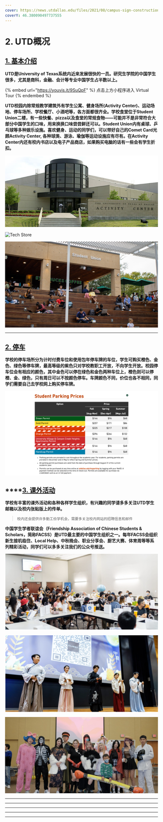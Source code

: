 ```yaml
---
cover: https://news.utdallas.edu/files/2021/08/campus-sign-construction-2021.jpg
coverY: 46.380090497737555
---
```


# 2. UTD概况

## [1. 基本介绍](https://www.utdallas.edu)

**UTD是University of Texas系统内近来发展很快的一员。研究生学院的中国学生很多，尤其是商科，金融、会计等专业中国学生占半数以上。**

{% embed url="https://youvis.it/9SuQpF" %}
点击上方小程序进入 Virtual Tour
{% endembed %}

**UTD校园内除常规教学建筑外有学生公寓、健身场所(Activity Center)、运动场地、停车场所、学校餐厅、小酒吧等，各方面都很齐全。学校食堂位于Student Union二楼，有一些快餐、pizza以及食堂的常规食物——可能并不是非常符合大部分中国学生的口味，用来换换口味尝尝鲜还可以。Student Union内有桌球、乒乓球等多种娱乐设施。喜欢健身、运动的同学们，可以带好自己的Comet Card光顾Activity Center, 各种球类、游泳、瑜伽等运动设施应有尽有。在Activity Center内还有校内书店以及电子产品商店，如果购买电脑的话有一些会有学生折扣。**

![Activity Center](../.gitbook/assets/activitycenter2.jpeg)

![Tech Store](../.gitbook/assets/26489281394\_35d57a6770\_n.jpeg)

![Student Union](../.gitbook/assets/FCGRA6JX0AIlr4f.jpeg)

****

## [2. 停车](https://services.utdallas.edu/transit/park/#options)

**学校的停车场所分为计时付费车位和使用包年停车牌的车位，学生可购买橙色、金色、绿色等停车牌，最高等级的紫色只对学校教职工开放，不向学生开放。校园停车位会有相应的颜色，其中金色可以停在绿色和金色两种车位上，橙色则可以停橙、金、绿色，只有周日可以不按颜色停车。车牌颜色不同，价位也各不相同，同学们需要自己去学校网上购买停车牌。**

![Parking Prices](<../.gitbook/assets/image (3).png>)

## ****[**3. 课外活动**](https://utdallas.presence.io/organizations)

**学校有丰富的课外活动和各种各样学生组织，有兴趣的同学请多多关注UTD学生邮箱以及校内张贴版上的传单。**

> `校内还会提供许多勤工俭学机会，需要多关注校内网站的招聘信息和邮件`

**中国学生学者联谊会（Friendship Association of Chinese Students & Scholars，简称FACSS）是UTD最主要的中国学生组织之一。每年FACSS会组织新生接机临住、Local Help、中秋晚会、职业分享会、厨艺大赛、体育周等等系列精彩活动，同学们可以多多关注我们的公众号推送。**

![8月新生见面会](<../.gitbook/assets/Screen Shot 2022-01-09 at 9.30.45 PM.png>)

![9月中秋晚会](<../.gitbook/assets/Screen Shot 2022-01-09 at 9.30.51 PM (1).png>)

![10月万圣节主题晚会](<../.gitbook/assets/Screen Shot 2022-01-09 at 9.31.03 PM.png>)

****

****

****

****

****
